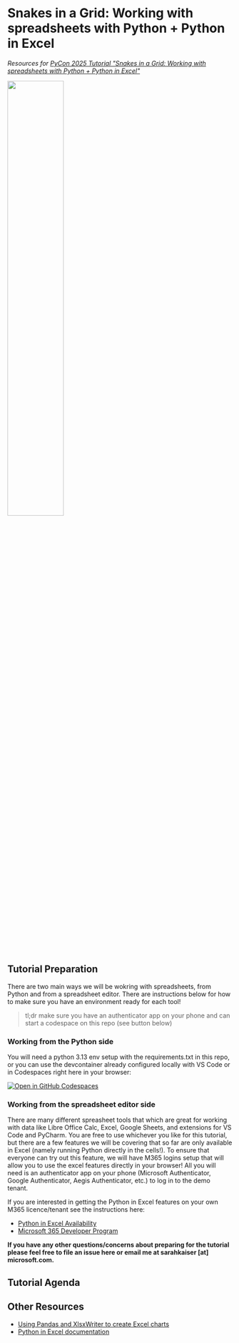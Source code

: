 # Snakes in a Grid: Working with spreadsheets with Python + Python in Excel
_Resources for [PyCon 2025 Tutorial "Snakes in a Grid: Working with spreadsheets with Python + Python in Excel"](https://us.pycon.org/2025/schedule/presentation/37/)_

<img src="img/tutorial-grid-snakes-dark-qr.png" width=50% height=50%>


## Tutorial Preparation

There are two main ways we will be wokring with spreadsheets, from Python and from a spreadsheet editor. There are instructions below for how to make sure you have an environment ready for each tool!

> tl;dr make sure you have an authenticator app on your phone and can start a codespace on this repo (see button below)

### Working from the Python side

You will need a python 3.13 env setup with the requirements.txt in this repo, or you can use the devcontainer already configured locally with VS Code or in Codespaces right here in your browser:

[![Open in GitHub Codespaces](https://github.com/codespaces/badge.svg)](https://codespaces.new/crazy4pi314/snakes-in-a-grid)

### Working from the spreadsheet editor side

There are many different spreasheet tools that which are great for working with data like Libre Office Calc, Excel, Google Sheets, and extensions for VS Code and PyCharm. You are free to use whichever you like for this tutorial, but there are a few features we will be covering that so far are only available in Excel (namely running Python directly in the cells!). To ensure that everyone can try out this feature, we will have M365 logins setup that will allow you to use the excel features directly in your browser! All you will need is an authenticator app on your phone (Microsoft Authenticator, Google Authenticator, Aegis Authenticator, etc.) to log in to the demo tenant.

If you are interested in getting the Python in Excel features on your own M365 licence/tenant see the instructions here:
- [Python in Excel Availability](https://support.microsoft.com/en-us/office/python-in-excel-availability-781383e6-86b9-4156-84fb-93e786f7cab0)
- [Microsoft 365 Developer Program](https://learn.microsoft.com/en-us/office/developer-program/microsoft-365-developer-program-faq#who-qualifies-for-a-microsoft-365-e5-developer-subscription-)


**If you have any other questions/concerns about preparing for the tutorial please feel free to file an issue here or email me at sarahkaiser [at] microsoft.com.**


## Tutorial Agenda

## Other Resources
- [Using Pandas and XlsxWriter to create Excel charts](https://pandas-xlsxwriter-charts.readthedocs.io/)
- [Python in Excel documentation](https://aka.ms/pyinxl)
